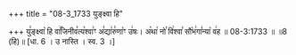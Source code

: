 +++
title = "08-3_1733 युङ्क्ष्वा हि"

+++
यु꣣ङ्क्ष्वा꣡ हि वा꣢꣯जिनीव꣣त्य꣡श्वा꣢ꣳ अ꣣द्या꣢रु꣣णा꣡ꣳ उ꣢षः। अ꣡था꣢ नो꣣ वि꣢श्वा꣣ सौ꣡भ꣢गा꣣न्या꣡ व꣢ह ॥ 08-3:1733 ॥ ॥8 (हि)॥ [धा. 6 । उ नास्ति । स्व. 3 ।]